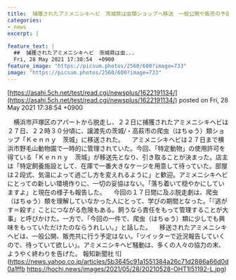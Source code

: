```yaml
---
title:  捕獲されたアミメニシキヘビ　茨城県は虫類ショップへ移送　一般公開や販売の予定はなし  
categories:
- news
excerpt: |
  
feature_text: |
  ##  捕獲されたアミメニシキヘビ　茨城県は虫...
  Fri, 28 May 2021 17:38:54  +0900
feature_image: "https://picsum.photos/2560/600?image=733"
image: "https://picsum.photos/2560/600?image=733"
---
```


[https://asahi.5ch.net/test/read.cgi/newsplus/1622191134/](https://asahi.5ch.net/test/read.cgi/newsplus/1622191134/)
posted on Fri, 28 May 2021 17:38:54  +0900

<!--more-->

　横浜市戸塚区のアパートから脱走し、２２日に捕獲されたアミメニシキヘビは２７日、２２時３０分頃に、譲渡先の茨城/・高萩市の爬虫（はちゅう）類ショップ「Ｋｅｎｎｙ　茨城」に移送された。 　アミメニシキヘビは２７日まで横浜市野毛山動物園で一時的に管理されていた。今回、「特定動物」の使用許可を得ている「Ｋｅｎｎｙ　茨城」が移送先となり、引き取ることが決まった。店主は「特定飼養施設として、在庫で一番大きなケージを用意して待っていた。部屋は２段式、気温によって過ごし方を変えれるように」と歓迎。アミメニシキヘビにとっての新しい環境作りに、一切の妥協はない。「落ち着いて穏やかにしていますよ」と現在の様子も報告した。 　今回の１７日間に及ぶ脱走劇は、爬虫（はちゅう）類を理解していなかった人にとって、学びの期間となった。「『逃がす＝殺す』ことにつながる危険もある。飼うなら責任をもって管理することが大事」と呼びかけた。一方で、「今回の一件で、爬虫（はちゅう）類に少しでも興味をもっていただけたのならうれしい。」と話した。 　移送されたアミメニシキヘビは、一般公開、販売共に行う予定はない。「ツイッターで近況報告していくので、待っていて欲しい」。アミメニシキヘビ騒動は、多くの人々の協力の末、ようやく終わりを告げた。 報知新聞社 ![](https://news.yahoo.co.jp/articles/5b3645c91a1551384a26c71d2886a66d0d0a1ffb https://hochi.news/images/2021/05/28/20210528-OHT1I51192-L.jpg)
